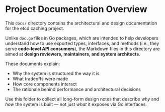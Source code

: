 # Project Documentation Overview

This `docs/` directory contains the architectural and design documentation for the etcd caching project.

Unlike `doc.go` files in Go packages, which are intended to help developers understand how to use exported types, interfaces, and methods (i.e., they serve **code-level API consumers**), the Markdown files in this directory are aimed at **design reviewers, maintainers, and system architects**.

These documents explain:

- Why the system is structured the way it is
- What tradeoffs were made
- How core components interact
- The rationale behind performance and architectural decisions

Use this folder to collect all long-form design notes that describe _why_ and _how_ the system is built — not just _what_ it exposes via Go interfaces.
